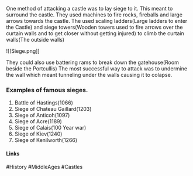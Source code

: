 One method of attacking a castle was to lay siege to it. This meant to surround the castle. They used machines to fire rocks, fireballs and large arrows towards the castle. The used scaling ladders(Large ladders to enter the Castle) and siege towers(Wooden towers used to fire arrows over the curtain walls and to get closer without getting injured) to climb the curtain walls(The outside walls)

![[Siege.png]]

They could also use battering rams to break down the gatehouse(Room beside the Portcullis) The most successful way to attack was to undermine the wall which meant tunneling under the walls causing it to colapse.



### Examples of famous sieges.

1. Battle of Hastings(1066)
2. Siege of Chateau Gaillard(1203)
3. Siege of Anticoh(1097)
4. Siege of Acre(1189)
5. Siege of Calais(100 Year war)
6. Siege of Kiev(1240)
7. Siege of Kenilworth(1266)



#### Links
#History #MiddleAges #Castles 